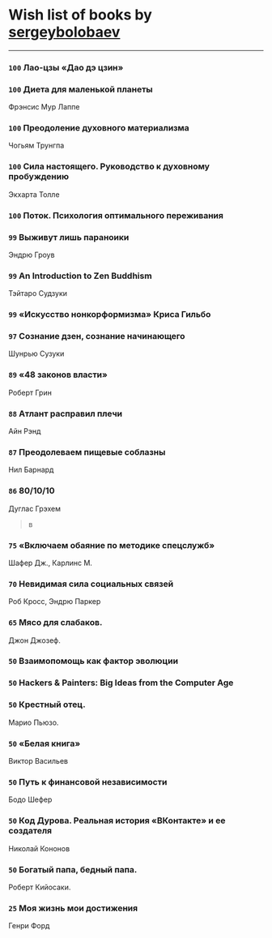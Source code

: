 # Wish list of books by [sergeybolobaev](http://vk.com/id37918255)
---

### `100` Лао-цзы «Дао дэ цзин»

### `100` Диета для маленькой планеты
Фрэнсис Мур Лаппе

### `100` Преодоление духовного материализма
Чогьям Трунгпа

### `100` Сила настоящего. Руководство к духовному пробуждению
Экхарта Толле

### `100` Поток. Психология оптимального переживания

### `99` Выживут лишь параноики
Эндрю Гроув

### `99` An Introduction to Zen Buddhism
Тэйтаро Судзуки

### `99` «Искусство нонкорформизма» Криса Гильбо

### `97` Сознание дзен, сознание начинающего
Шунрью Сузуки

### `89` «48 законов власти»
Роберт Грин

### `88` Атлант расправил плечи
Айн Рэнд

### `87` Преодолеваем пищевые соблазны
Нил Барнард

### `86` 80/10/10
Дуглас Грэхем
> в

### `75` «Включаем обаяние по методике спецслужб»
Шафер Дж., Карлинс М.

### `70` Невидимая сила социальных связей
Роб Кросс, Эндрю Паркер

### `65` Мясо для слабаков.
Джон Джозеф.

### `50` Взаимопомощь как фактор эволюции

### `50` Hackers & Painters: Big Ideas from the Computer Age

### `50` Крестный отец.
Марио Пьюзо.

### `50` «Белая книга»
Виктор Васильев

### `50` Путь к финансовой независимости
Бодо Шефер

### `50` Код Дурова. Реальная история «ВКонтакте» и ее создателя
Николай Кононов

### `50` Богатый папа, бедный папа.
Роберт Кийосаки.

### `25` Моя жизнь мои достижения
Генри Форд

